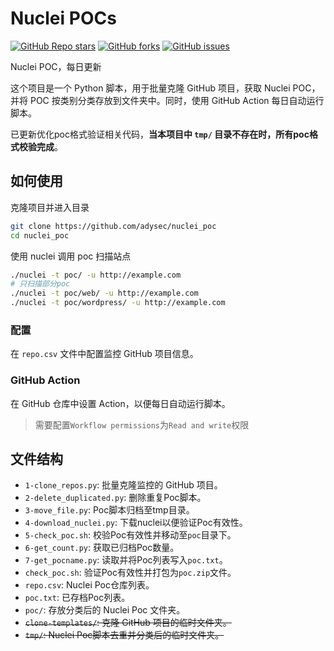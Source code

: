 # Nuclei POCs

<a href="https://github.com/adysec/nuclei_poc/stargazers"><img alt="GitHub Repo stars" src="https://img.shields.io/github/stars/adysec/nuclei_poc?color=yellow&logo=riseup&logoColor=yellow&style=flat-square"></a>
<a href="https://github.com/adysec/nuclei_poc/network/members"><img alt="GitHub forks" src="https://img.shields.io/github/forks/adysec/nuclei_poc?color=orange&style=flat-square"></a>
<a href="https://github.com/adysec/nuclei_poc/issues"><img alt="GitHub issues" src="https://img.shields.io/github/issues/adysec/nuclei_poc?color=red&style=flat-square"></a>

Nuclei POC，每日更新

这个项目是一个 Python 脚本，用于批量克隆 GitHub 项目，获取 Nuclei POC，并将 POC 按类别分类存放到文件夹中。同时，使用 GitHub Action 每日自动运行脚本。

已更新优化poc格式验证相关代码，**当本项目中 `tmp/` 目录不存在时，所有poc格式校验完成**。

## 如何使用

克隆项目并进入目录

```bash
git clone https://github.com/adysec/nuclei_poc
cd nuclei_poc
```

使用 nuclei 调用 poc 扫描站点

```bash
./nuclei -t poc/ -u http://example.com
# 只扫描部分poc
./nuclei -t poc/web/ -u http://example.com
./nuclei -t poc/wordpress/ -u http://example.com
```

### 配置

在 `repo.csv` 文件中配置监控 GitHub 项目信息。

### GitHub Action

在 GitHub 仓库中设置 Action，以便每日自动运行脚本。

> 需要配置`Workflow permissions`为`Read and write`权限

## 文件结构

- `1-clone_repos.py`: 批量克隆监控的 GitHub 项目。
- `2-delete_duplicated.py`: 删除重复Poc脚本。
- `3-move_file.py`: Poc脚本归档至tmp目录。
- `4-download_nuclei.py`: 下载nuclei以便验证Poc有效性。
- `5-check_poc.sh`: 校验Poc有效性并移动至`poc`目录下。
- `6-get_count.py`: 获取已归档Poc数量。
- `7-get_pocname.py`: 读取并将Poc列表写入`poc.txt`。
- `check_poc.sh`: 验证Poc有效性并打包为`poc.zip`文件。
- `repo.csv`: Nuclei Poc仓库列表。
- `poc.txt`: 已存档Poc列表。
- `poc/`: 存放分类后的 Nuclei Poc 文件夹。
- ~~`clone-templates/`: 克隆 GitHub 项目的临时文件夹。~~
- ~~`tmp/`: Nuclei Poc脚本去重并分类后的临时文件夹。~~
